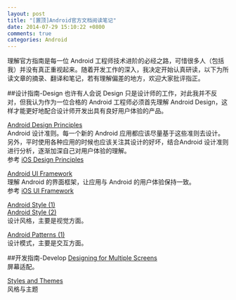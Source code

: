 ```yaml
---
layout: post
title: "[置顶]Android官方文档阅读笔记"
date: 2014-07-29 15:10:22 +0800
comments: true
categories: Android
---
```

理解官方指南是每一位 Android 工程师技术进阶的必经之路，可惜很多人（包括我）并没有真正重视起来。随着开发工作的深入，我决定开始认真研读，以下为所读文章的摘录、翻译和笔记，若有理解偏差的地方，欢迎大家批评指正。
<!--more-->

##设计指南-Design
也许有人会说 Design 只是设计师的工作，对此我并不反对，但我认为作为一位合格的 Android 工程师必须首先理解 Android Design，这样才能更好地配合设计师开发出具有良好用户体验的产品。

[Android Design Principles](http://blog.xuanxi.me/blog/2014/07/13/android-design-principles/)  
Android 设计准则。每一个新的 Android 应用都应该尽量基于这些准则去设计。另外，平时使用各种应用的时候也应该关注其设计的好坏，结合Android 设计准则进行分析，逐渐加深自己对用户体验的理解。  
参考 [iOS Design Principles](http://blog.xuanxi.me/blog/2014/07/15/ios-design-principles/)

[Android UI Framework](http://blog.xuanxi.me/blog/2014/07/15/android-ui-framework/)  
理解 Android 的界面框架，让应用与 Android 的用户体验保持一致。  
参考 [iOS UI Framework](http://blog.xuanxi.me/blog/2014/07/15/bars/)

[Android Style (1)](http://blog.xuanxi.me/blog/2014/07/16/android-style-1/)  
[Android Style (2)](http://blog.xuanxi.me/blog/2014/07/29/android-style-2/)  
设计风格，主要是视觉方面。

[Android Patterns (1)](http://blog.xuanxi.me/blog/2014/07/16/android-patterns-1/)  
设计模式，主要是交互方面。

##开发指南-Develop
[Designing for Multiple Screens](http://blog.xuanxi.me/blog/2014/07/17/designing-for-multiple-screens/)  
屏幕适配。

[Styles and Themes](http://blog.xuanxi.me/blog/2014/07/24/styles-and-themes/)  
风格与主题
